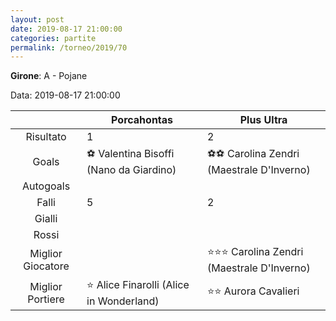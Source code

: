 ```yaml
---
layout: post
date: 2019-08-17 21:00:00
categories: partite
permalink: /torneo/2019/70
---
```

**Girone**: A - Pojane

Data: 2019-08-17 21:00:00

| | Porcahontas | Plus Ultra |
|:-----:|-----|-----|
Risultato|1|2
Goals|⚽ Valentina Bisoffi (Nano da Giardino)|⚽⚽ Carolina Zendri (Maestrale D'Inverno)<br/>
Autogoals||
Falli|5|2
Gialli||
Rossi||
Miglior Giocatore||⭐⭐⭐ Carolina Zendri (Maestrale D'Inverno)<br/>
Miglior Portiere|⭐ Alice Finarolli (Alice in Wonderland)<br/>|⭐⭐ Aurora Cavalieri<br/>
